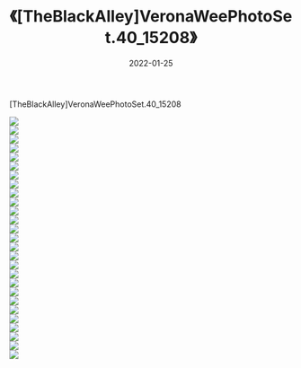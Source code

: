 ﻿---
layout: post
title:  《[TheBlackAlley]VeronaWeePhotoSet.40_15208》
date:   2022-01-25
img: http://imgx.orgx.ga/漏D/2022/[TheBlackAlley]VeronaWeePhotoSet.40_15208/000.jpg
categories: [美女, 清纯, 唯美]
---

[TheBlackAlley]VeronaWeePhotoSet.40_15208

  ![](http://imgx.orgx.ga/漏D/2022/[TheBlackAlley]VeronaWeePhotoSet.40_15208/001.jpg) <br> ![](http://imgx.orgx.ga/漏D/2022/[TheBlackAlley]VeronaWeePhotoSet.40_15208/002.jpg) <br> ![](http://imgx.orgx.ga/漏D/2022/[TheBlackAlley]VeronaWeePhotoSet.40_15208/003.jpg) <br> ![](http://imgx.orgx.ga/漏D/2022/[TheBlackAlley]VeronaWeePhotoSet.40_15208/004.jpg) <br> ![](http://imgx.orgx.ga/漏D/2022/[TheBlackAlley]VeronaWeePhotoSet.40_15208/005.jpg) <br> ![](http://imgx.orgx.ga/漏D/2022/[TheBlackAlley]VeronaWeePhotoSet.40_15208/006.jpg) <br> ![](http://imgx.orgx.ga/漏D/2022/[TheBlackAlley]VeronaWeePhotoSet.40_15208/007.jpg) <br> ![](http://imgx.orgx.ga/漏D/2022/[TheBlackAlley]VeronaWeePhotoSet.40_15208/008.jpg) <br> ![](http://imgx.orgx.ga/漏D/2022/[TheBlackAlley]VeronaWeePhotoSet.40_15208/009.jpg) <br> ![](http://imgx.orgx.ga/漏D/2022/[TheBlackAlley]VeronaWeePhotoSet.40_15208/010.jpg) <br> ![](http://imgx.orgx.ga/漏D/2022/[TheBlackAlley]VeronaWeePhotoSet.40_15208/011.jpg) <br> ![](http://imgx.orgx.ga/漏D/2022/[TheBlackAlley]VeronaWeePhotoSet.40_15208/012.jpg) <br> ![](http://imgx.orgx.ga/漏D/2022/[TheBlackAlley]VeronaWeePhotoSet.40_15208/013.jpg) <br> ![](http://imgx.orgx.ga/漏D/2022/[TheBlackAlley]VeronaWeePhotoSet.40_15208/014.jpg) <br> ![](http://imgx.orgx.ga/漏D/2022/[TheBlackAlley]VeronaWeePhotoSet.40_15208/015.jpg) <br> ![](http://imgx.orgx.ga/漏D/2022/[TheBlackAlley]VeronaWeePhotoSet.40_15208/016.jpg) <br> ![](http://imgx.orgx.ga/漏D/2022/[TheBlackAlley]VeronaWeePhotoSet.40_15208/017.jpg) <br> ![](http://imgx.orgx.ga/漏D/2022/[TheBlackAlley]VeronaWeePhotoSet.40_15208/018.jpg) <br> ![](http://imgx.orgx.ga/漏D/2022/[TheBlackAlley]VeronaWeePhotoSet.40_15208/019.jpg) <br> ![](http://imgx.orgx.ga/漏D/2022/[TheBlackAlley]VeronaWeePhotoSet.40_15208/020.jpg) <br> ![](http://imgx.orgx.ga/漏D/2022/[TheBlackAlley]VeronaWeePhotoSet.40_15208/021.jpg) <br> ![](http://imgx.orgx.ga/漏D/2022/[TheBlackAlley]VeronaWeePhotoSet.40_15208/022.jpg) <br> ![](http://imgx.orgx.ga/漏D/2022/[TheBlackAlley]VeronaWeePhotoSet.40_15208/023.jpg) <br> ![](http://imgx.orgx.ga/漏D/2022/[TheBlackAlley]VeronaWeePhotoSet.40_15208/024.jpg) <br> ![](http://imgx.orgx.ga/漏D/2022/[TheBlackAlley]VeronaWeePhotoSet.40_15208/025.jpg) <br> ![](http://imgx.orgx.ga/漏D/2022/[TheBlackAlley]VeronaWeePhotoSet.40_15208/026.jpg) <br> ![](http://imgx.orgx.ga/漏D/2022/[TheBlackAlley]VeronaWeePhotoSet.40_15208/027.jpg) <br>
